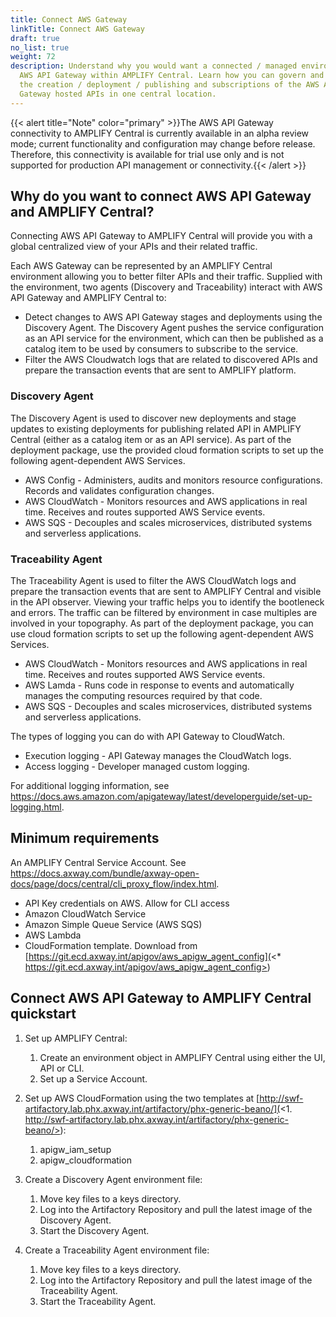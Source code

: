 ```yaml
---
title: Connect AWS Gateway
linkTitle: Connect AWS Gateway
draft: true
no_list: true
weight: 72
description: Understand why you would want a connected / managed environment for
  AWS API Gateway within AMPLIFY Central. Learn how you can govern and monitor
  the creation / deployment / publishing and subscriptions of the AWS API
  Gateway hosted APIs in one central location.
---
```

{{< alert title="Note" color="primary" >}}The AWS API Gateway connectivity to AMPLIFY Central is currently available in an alpha review mode; current functionality and configuration may change before release.   Therefore, this connectivity is available for trial use only and is not supported for production API management or connectivity.{{< /alert >}}

## Why do you want to connect AWS API Gateway and AMPLIFY Central?

Connecting AWS API Gateway to AMPLIFY Central will provide you with a global centralized view of your APIs and their related traffic.

Each AWS Gateway can be represented by an AMPLIFY Central environment allowing you to better filter APIs and their traffic. Supplied with the environment, two agents (Discovery and Traceability) interact with AWS API Gateway and AMPLIFY Central to:

* Detect changes to AWS API Gateway stages and deployments using the Discovery Agent. The Discovery Agent pushes the service configuration as an API service for the environment, which can then be published as a catalog item to be used by consumers to subscribe to the service.
* Filter the AWS Cloudwatch logs that are related to discovered APIs and prepare the transaction events that are sent to AMPLIFY platform.

### Discovery Agent

The Discovery Agent is used to discover  new deployments and stage updates to existing deployments for publishing related API in AMPLIFY Central (either as  a catalog item or as an API service). As part of the deployment package, use the provided cloud formation scripts  to set up the following agent-dependent AWS Services.

* AWS Config - Administers, audits and monitors resource configurations. Records and validates configuration changes.
* AWS CloudWatch - Monitors resources and AWS applications in real time. Receives and routes supported AWS Service events.
* AWS SQS - Decouples and scales microservices, distributed systems and serverless applications.

### Traceability Agent

The Traceability Agent is used to filter the AWS CloudWatch logs and prepare the transaction events that are sent to AMPLIFY Central and visible in the API observer. Viewing your traffic helps you to identify the bootleneck and errors. The traffic can be filtered by environment in case multiples are involved in your topography. As part of the deployment package, you can use cloud formation scripts to set up the following agent-dependent AWS Services.

* AWS CloudWatch - Monitors resources and AWS applications in real time. Receives and routes supported AWS Service events.
* AWS Lamda - Runs code in response to events and automatically manages the computing resources required by that code.
* AWS SQS - Decouples and scales microservices, distributed systems and serverless applications.

The types of logging you can do with API Gateway to CloudWatch.

* Execution logging - API Gateway manages the CloudWatch logs.
* Access logging - Developer managed custom logging.

For additional logging information, see <https://docs.aws.amazon.com/apigateway/latest/developerguide/set-up-logging.html>.

## Minimum requirements

An AMPLIFY Central Service Account. See <https://docs.axway.com/bundle/axway-open-docs/page/docs/central/cli_proxy_flow/index.html>.

* API Key credentials on AWS. Allow for CLI access
* Amazon CloudWatch Service
* Amazon Simple Queue Service (AWS SQS)
* AWS Lambda
* CloudFormation template. Download from [https://git.ecd.axway.int/apigov/aws_apigw_agent_config](<* https://git.ecd.axway.int/apigov/aws_apigw_agent_config>)

## Connect AWS API Gateway to AMPLIFY Central quickstart

1. Set up AMPLIFY Central:

   1. Create an environment object in AMPLIFY Central using either the UI, API or CLI.
   2. Set up a Service Account.
2. Set up AWS CloudFormation using the two templates at [http://swf-artifactory.lab.phx.axway.int/artifactory/phx-generic-beano/](<1. http://swf-artifactory.lab.phx.axway.int/artifactory/phx-generic-beano/>):

   1. apigw_iam_setup
   2. apigw_cloudformation
3. Create a Discovery Agent environment file:

   1. Move key files to a keys directory.
   2. Log into the Artifactory Repository and pull the latest image of the Discovery Agent.
   3. Start the Discovery Agent.
4. Create a Traceability Agent environment file:

   1. Move key files to a keys directory.
   2. Log into the Artifactory Repository and pull the latest image of the Traceability Agent.
   3. Start the Traceability Agent.